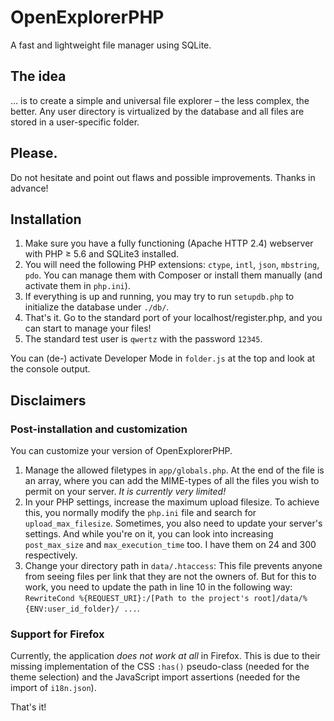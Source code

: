 # OpenExplorerPHP
A fast and lightweight file manager using SQLite.

## The idea
&hellip; is to create a simple and universal file explorer&nbsp;&ndash; the less complex, the better.
Any user directory is virtualized by the database and all files are stored in a user-specific folder.

## Please.
Do not hesitate and point out flaws and possible improvements. Thanks in advance!

## Installation
1. Make sure you have a fully functioning (Apache HTTP 2.4) webserver with PHP &#x2265; 5.6 and SQLite3 installed.
2. You will need the following PHP extensions: ```ctype```, ```intl```, ```json```, ```mbstring```, ```pdo```.
You can manage them with Composer or install them manually (and activate them in ```php.ini```).
3. If everything is up and running, you may try to run ```setupdb.php``` to initialize the database under ```./db/```.
4. That's it. Go to the standard port of your localhost/register.php, and you can start to manage your files!
5. The standard test user is ```qwertz``` with the password ```12345```.

You can (de-) activate Developer Mode in ```folder.js``` at the top and look at the console output.

## Disclaimers
### Post-installation and customization
You can customize your version of OpenExplorerPHP.
1. Manage the allowed filetypes in ```app/globals.php```. At the end of the file is an array, where you can add
the MIME-types of all the files you wish to permit on your server. *It is currently very limited!*
2. In your PHP settings, increase the maximum upload filesize. To achieve this, you normally modify the
```php.ini``` file and search for ```upload_max_filesize```. Sometimes, you also need to update your server's settings.
And while you're on it, you can look into increasing ```post_max_size``` and ```max_execution_time``` too.
I have them on 24 and 300 respectively.
3. Change your directory path in ```data/.htaccess```: This file prevents anyone from seeing files per link that
they are not the owners of. But for this to work, you need to update the path in line 10 in the following way:
```RewriteCond %{REQUEST_URI}:/[Path to the project's root]/data/%{ENV:user_id_folder}/ ...```.

### Support for Firefox
Currently, the application *does not work at all* in Firefox. This is due to their missing implementation of
the CSS ```:has()``` pseudo-class (needed for the theme selection) and the JavaScript import assertions
(needed for the import of ```i18n.json```).

That's it!
